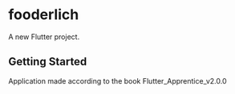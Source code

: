 # fooderlich

A new Flutter project.

## Getting Started

Application made according to the book Flutter_Apprentice_v2.0.0
